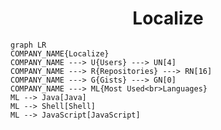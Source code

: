 <h1 align="center">Localize</h1>

```mermaid
graph LR
COMPANY_NAME{Localize}
COMPANY_NAME ---> U{Users} ---> UN[4]
COMPANY_NAME ---> R{Repositories} ---> RN[16]
COMPANY_NAME ---> G{Gists} ---> GN[0]
COMPANY_NAME ---> ML{Most Used<br>Languages}
ML --> Java[Java]
ML --> Shell[Shell]
ML --> JavaScript[JavaScript]
```
